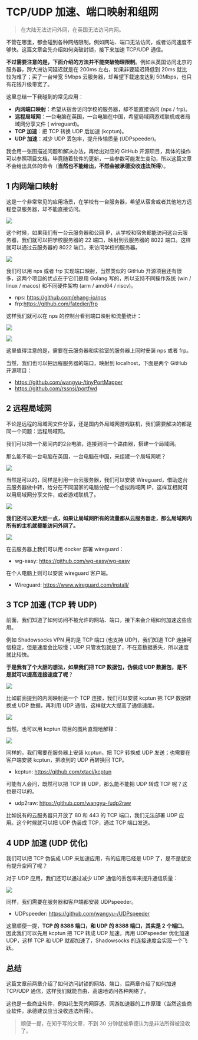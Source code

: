 TCP/UDP 加速、端口映射和组网
========================

> 在大陆无法访问外网，在英国无法访问内网。

不管在哪里，都会碰到各种网络限制。例如网站、端口无法访问，或者访问速度不够快。这篇文章会先介绍如何突破封锁，接下来加速 TCP/UDP 通信。

**不过需要注意的是，下面介绍的方法并不能突破物理限制**。例如从英国访问北京的服务器，跨大洲访问延迟就是在 200ms 左右，如果非要延迟降低到 20ms 就比较为难了；买了一台带宽 5Mbps 云服务器，却希望下载速度达到 50Mbps，也只有花钱升级带宽了。

这里总结一下我碰到的常见应用：

- **内网端口映射**：希望从宿舍访问学校的服务器，却不能直接访问 (nps / frp)。
- **远程局域网**：一台电脑在英国，一台电脑在中国，希望局域网游戏联机或者局域网分享文件 ( wireguard)。
- **TCP 加速**：把 TCP 转换 UDP 后加速 (kcptun)。
- **UDP 加速**：减少 UDP 丢包率，提升传输质量 (UDPspeeder)。

我会用一张图描述问题和解决办法，再给出对应的 GitHub 开源项目，具体的操作可以参照项目文档。毕竟随着软件的更新，一些参数可能发生变动，所以这篇文章不会给出具体的命令（**当然也不能给出，不然会被承德没收违法所得**）。

## 1 内网端口映射

这是一个非常常见的应用场景，在学校有一台服务器，希望从宿舍或者其他地方远程登录服务器，却不能直接访问。

![](https://doc.wuhanstudio.cc/tcp_udp/pro_port.png)

这个时候，如果我们有一台云服务器和公网 IP，从学校和宿舍都能访问这台云服务器，我们就可以把学校服务器的 22 端口，映射到云服务器的 8022 端口。这样就可以通过云服务器的 8022 端口，来访问学校的服务器。

![](https://doc.wuhanstudio.cc/tcp_udp/sol_port.png)

我们可以用 nps 或者 frp 实现端口映射，当然类似的 GitHub 开源项目还有很多，这两个项目的优点在于它们是用 Golang 写的，所以支持不同操作系统 (win / linux / macos) 和不同硬件架构 (arm / amd64 / riscv)。

- nps: https://github.com/ehang-io/nps
- frp:https://github.com/fatedier/frp

这样我们就可以在 nps 的控制台看到端口映射和流量统计：

![](https://doc.wuhanstudio.cc/posts/tcp_udp/nps_console.png)

![](https://doc.wuhanstudio.cc/posts/tcp_udp/nps_client.png)

这里值得注意的是，需要在云服务器和实验室的服务器上同时安装 nps 或者 frp。

当然，我们也可以把远程服务器的端口，映射到 localhost，下面是两个 GitHub 开源项目：

- https://github.com/wangyu-/tinyPortMapper
- https://github.com/rssnsj/portfwd



## 2 远程局域网

不论是远程的局域网文件分享，还是国内外局域网游戏联机，我们需要解决的都是同一个问题：远程局域网。

我们可以把一个房间内的2台电脑，连接到同一个路由器，搭建一个局域网。

那么能不能一台电脑在英国，一台电脑在中国，来组建一个局域网呢？

![](https://doc.wuhanstudio.cc/posts/tcp_udp/pro_lan.png)

当然是可以的，同样是利用一台云服务器，我们可以安装 Wireguard，借助这台云服务器做中转，给分在不同国家的电脑分配一个虚拟局域网 IP，这样互相就可以用局域网分享文件，或者游戏联机了。

![](https://doc.wuhanstudio.cc/posts/tcp_udp/sol_lan.png)

**我们还可以更大胆一点，如果让局域网所有的流量都从云服务器走，那么局域网内所有的主机就都能访问外网了。**

![](https://doc.wuhanstudio.cc/posts/tcp_udp/google.png)

在云服务器上我们可以用 docker 部署 wireguard：

- wg-easy: https://github.com/wg-easy/wg-easy

在个人电脑上则可以安装 wireguard 客户端。

- Wireguard: https://www.wireguard.com/install/



## 3 TCP 加速 (TCP 转 UDP)

前面，我们知道了如何访问不被允许的网站、端口，接下来会介绍如何加速这些应用。

例如 Shadowsocks VPN 用的是 TCP 端口 (也支持 UDP)，我们知道 TCP 连接可信稳定，但是速度会比较慢；UDP  只管发包就是了，不在意数据丢失，所以速度就比较快。

**于是我有了个大胆的想法，如果我们把 TCP 数据包，伪装成 UDP 数据包，是不是就可以提高连接速度了呢**？

![](https://doc.wuhanstudio.cc/posts/tcp_udp/pro_tcp.png)

比如前面提到的内网映射是一个 TCP 连接，我们可以安装 kcptun 把 TCP 数据转换成 UDP 数据，再利用 UDP 通信，这样就大大提高了通信速度。

![](https://doc.wuhanstudio.cc/posts/tcp_udp/sol_udp.png)

当然，也可以用 kcptun 项目的图片直观地解释：

![](https://doc.wuhanstudio.cc/posts/tcp_udp/kcptun.png)

同样的，我们需要在服务器上安装 kcptun，把 TCP 转换成 UDP 发送；也需要在客户端安装 kcptun，把收到的 UDP 再转换回 TCP。

- kcptun: https://github.com/xtaci/kcptun

可能有人会问，既然可以把 TCP 转 UDP，那么能不能把 UDP 转成 TCP 呢？这也是可以的。

- udp2raw: https://github.com/wangyu-/udp2raw

比如说有的云服务器只开放了 80 和 443 的 TCP 端口，我们无法部署 UDP 应用。这个时候就可以把 UDP 伪装成 TCP，通过 TCP 端口发送。



## 4 UDP 加速 (UDP 优化)

我们可以把 TCP 伪装成 UDP 来加速应用，有的应用已经是 UDP 了，是不是就没有提升空间了呢？

对于 UDP 应用，我们还可以通过减少 UDP 通信的丢包率来提升通信质量：

![](https://doc.wuhanstudio.cc/posts/tcp_udp/udpspeeder.png)

同样，我们需要在服务器和客户端都安装 UDPspeeder。

- UDPspeeder: https://github.com/wangyu-/UDPspeeder

这里顺便一提，**TCP 的 8388 端口，和 UDP 的 8388 端口，其实是 2 个端口**。因此我们可以先用 kcptun 把 TCP 转成 UDP 加速，再用 UDPspeeder 优化加速 UDP，这样 TCP 和 UDP 就都加速了，Shadowsocks 的连接速度会实现一个飞跃。




## 总结

这篇文章前两章介绍了如何访问封锁的网站、端口，后两章介绍了如何加速 TCP/UDP 通信，这样我们就能自由、高速地访问各种网络了。

这也是一些商业软件，例如花生壳内网穿透、网游加速器的工作原理（当然这些商业软件，承德建议应当没收违法所得）。

> 顺便一提，在知乎写的文章，不到 30 分钟就被承德认为是非法所得被没收了。